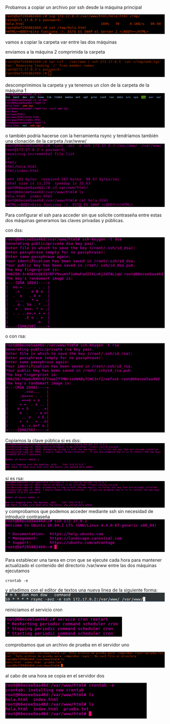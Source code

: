 


Probamos a copiar un archivo por ssh desde la máquina principal

![img](https://github.com/donas11/swap1617/blob/master/Prácticas/Práctica2/1.png)

vamos a copiar la carpeta var entre las dos máquinas

enviamos a la máquina 2 comprimida la carpeta

![img](https://github.com/donas11/swap1617/blob/master/Prácticas/Práctica2/2.png)

descomprimimos la carpeta y ya tenemos un clon de la carpeta de la máquina 1
![img](https://github.com/donas11/swap1617/blob/master/Prácticas/Práctica2/3.png)

o también podría hacerse con la herramienta rsync y tendríamos también una clonación de la carpeta /var/www/
![img](https://github.com/donas11/swap1617/blob/master/Prácticas/Práctica2/4.png)

Para configurar el ssh para acceder sin que solicite contraseña entre estas dos máquinas 
generamos las claves privadas y públicas.

con dss:

![img](https://github.com/donas11/swap1617/blob/master/Prácticas/Práctica2/5dss.png)

o con rsa:

![img](https://github.com/donas11/swap1617/blob/master/Prácticas/Práctica2/5rsa.png)

Copiamos la clave pública
si es dss:
![img](https://github.com/donas11/swap1617/blob/master/Prácticas/Práctica2/6dss.png)

si es rsa:
![img](https://github.com/donas11/swap1617/blob/master/Prácticas/Práctica2/6rsa.png)
y comprobamos que podemos acceder mediante ssh sin necesidad de introducir contraseña
![img](https://github.com/donas11/swap1617/blob/master/Prácticas/Práctica2/7.png)

Para establecer una tarea en cron que se ejecute cada hora para mantener actualizado el contenido del directorio /var/www entre las dos máquinas
ejecutamos 
~~~
crontab -e
~~~
y añadimos con el editor de textos una nueva linea de la siguiente forma:
![img](https://github.com/donas11/swap1617/blob/master/Prácticas/Práctica2/8.png)

reiniciamos el servicio cron

![img](https://github.com/donas11/swap1617/blob/master/Prácticas/Práctica2/9.png)

comprobamos que un archivo de prueba en el servidor uno

![img](https://github.com/donas11/swap1617/blob/master/Prácticas/Práctica2/10.png)

al cabo de una hora se copia en el servidor dos

![img](https://github.com/donas11/swap1617/blob/master/Prácticas/Práctica2/11.png)


